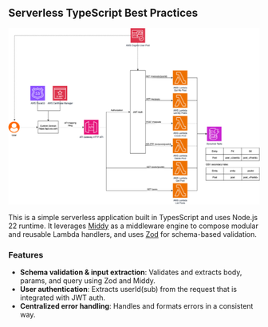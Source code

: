 ## Serverless TypeScript Best Practices

<p align="center">
  <img src="diagram.png" alt="Architecture diagram"/>
</p>

This is a simple serverless application built in TypesScript and uses Node.js 22 runtime. It leverages [Middy](https://middy.js.org/) as a middleware engine to compose modular and reusable Lambda handlers, and uses [Zod](https://zod.dev) for schema-based validation.

### Features

- **Schema validation & input extraction**: Validates and extracts body, params, and query using Zod and Middy.
- **User authentication**: Extracts userId(sub) from the request that is integrated with JWT auth.
- **Centralized error handling**: Handles and formats errors in a consistent way.
